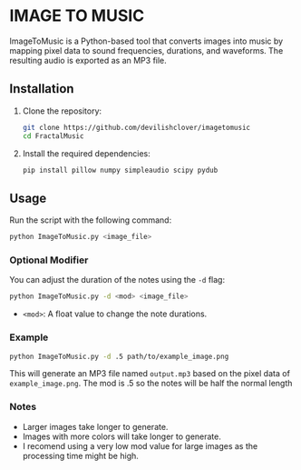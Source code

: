 # IMAGE TO MUSIC

ImageToMusic is a Python-based tool that converts images into music by mapping pixel data to sound frequencies, durations, and waveforms. The resulting audio is exported as an MP3 file.

## Installation

1. Clone the repository:
     ```bash
     git clone https://github.com/devilishclover/imagetomusic
     cd FractalMusic
     ```

2. Install the required dependencies:
     ```bash
     pip install pillow numpy simpleaudio scipy pydub
     ```

## Usage

Run the script with the following command:

```bash
python ImageToMusic.py <image_file>
```

### Optional Modifier

You can adjust the duration of the notes using the `-d` flag:

```bash
python ImageToMusic.py -d <mod> <image_file>
```

- `<mod>`: A float value to change the note durations.

### Example

```bash
python ImageToMusic.py -d .5 path/to/example_image.png
```

This will generate an MP3 file named `output.mp3` based on the pixel data of `example_image.png`. The mod is .5 so the notes will be half the normal length

### Notes
* Larger images take longer to generate.
* Images with more colors will take longer to generate. 
* I recomend using a very low mod value for large images as the processing time might be high.




